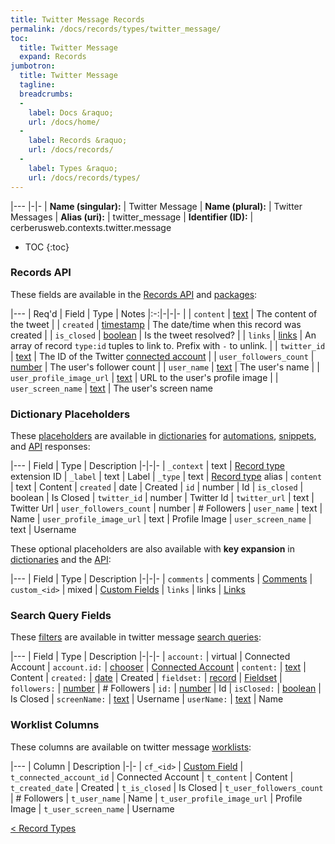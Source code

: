 ```yaml
---
title: Twitter Message Records
permalink: /docs/records/types/twitter_message/
toc:
  title: Twitter Message
  expand: Records
jumbotron:
  title: Twitter Message
  tagline: 
  breadcrumbs:
  -
    label: Docs &raquo;
    url: /docs/home/
  -
    label: Records &raquo;
    url: /docs/records/
  -
    label: Types &raquo;
    url: /docs/records/types/
---
```


|---
|-|-
| **Name (singular):** | Twitter Message
| **Name (plural):** | Twitter Messages
| **Alias (uri):** | twitter_message
| **Identifier (ID):** | cerberusweb.contexts.twitter.message

* TOC
{:toc}

### Records API

These fields are available in the [Records API](/docs/api/endpoints/records/) and [packages](/docs/packages/):

|---
| Req'd | Field | Type | Notes
|:-:|-|-|-
|   | `content` | [text](/docs/records/fields/types/text/) | The content of the tweet 
|   | `created` | [timestamp](/docs/records/fields/types/timestamp/) | The date/time when this record was created 
|   | `is_closed` | [boolean](/docs/records/fields/types/boolean/) | Is the tweet resolved? 
|   | `links` | [links](/docs/records/fields/types/links/) | An array of record `type:id` tuples to link to. Prefix with `-` to unlink. 
|   | `twitter_id` | [text](/docs/records/fields/types/text/) | The ID of the Twitter [connected account](/docs/records/types/connected_account/) 
|   | `user_followers_count` | [number](/docs/records/fields/types/number/) | The user's follower count 
|   | `user_name` | [text](/docs/records/fields/types/text/) | The user's name 
|   | `user_profile_image_url` | [text](/docs/records/fields/types/text/) | URL to the user's profile image 
|   | `user_screen_name` | [text](/docs/records/fields/types/text/) | The user's screen name 

### Dictionary Placeholders

These [placeholders](/docs/scripting/variables/#placeholders) are available in [dictionaries](/docs/guide/developers/dictionaries/) for [automations](/docs/automations/), [snippets](/docs/snippets/), and [API](/docs/api/) responses:

|---
| Field | Type | Description
|-|-|-
| `_context` | text | [Record type](/docs/records/types/) extension ID
| `_label` | text | Label
| `_type` | text | [Record type](/docs/records/types/) alias
| `content` | text | Content
| `created` | date | Created
| `id` | number | Id
| `is_closed` | boolean | Is Closed
| `twitter_id` | number | Twitter Id
| `twitter_url` | text | Twitter Url
| `user_followers_count` | number | # Followers
| `user_name` | text | Name
| `user_profile_image_url` | text | Profile Image
| `user_screen_name` | text | Username

These optional placeholders are also available with **key expansion** in [dictionaries](/docs/guide/developers/dictionaries/#key-expansion) and the [API](/docs/api/responses/#expanding-keys-in-api-requests):

|---
| Field | Type | Description
|-|-|-
| `comments` | comments | [Comments](/docs/guide/developers/dictionaries/#key-expansion)
| `custom_<id>` | mixed | [Custom Fields](/docs/guide/developers/dictionaries/#key-expansion)
| `links` | links | [Links](/docs/guide/developers/dictionaries/#key-expansion)
	
### Search Query Fields

These [filters](/docs/search/#filters) are available in twitter message [search queries](/docs/search/):

|---
| Field | Type | Description
|-|-|-
| `account:` | virtual | Connected Account
| `account.id:` | [chooser](/docs/search/#choosers) | [Connected Account](/docs/records/types/connected_account/)
| `content:` | [text](/docs/search/#text) | Content
| `created:` | [date](/docs/search/#dates) | Created
| `fieldset:` | [record](/docs/search/#deep-search) | [Fieldset](/docs/records/types/custom_fieldset/)
| `followers:` | [number](/docs/search/#numbers) | # Followers
| `id:` | [number](/docs/search/#numbers) | Id
| `isClosed:` | [boolean](/docs/search/#booleans) | Is Closed
| `screenName:` | [text](/docs/search/#text) | Username
| `userName:` | [text](/docs/search/#text) | Name
	
### Worklist Columns

These columns are available on twitter message [worklists](/docs/worklists/):

|---
| Column | Description
|-|-
| `cf_<id>` | [Custom Field](/docs/records/types/custom_field/)
| `t_connected_account_id` | Connected Account
| `t_content` | Content
| `t_created_date` | Created
| `t_is_closed` | Is Closed
| `t_user_followers_count` | # Followers
| `t_user_name` | Name
| `t_user_profile_image_url` | Profile Image
| `t_user_screen_name` | Username

<div class="section-nav">
	<div class="left">
		<a href="/docs/records/types/" class="prev">&lt; Record Types</a>
	</div>
	<div class="right align-right">
	</div>
</div>
<div class="clear"></div>
